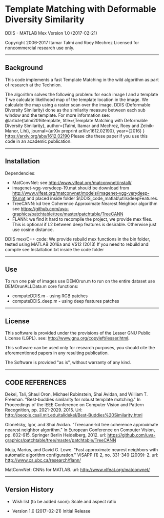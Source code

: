 Template Matching with Deformable Diversity Similarity
=========================================================================
DDIS - MATLAB Mex Version 1.0 (2017-02-21)

  Copyright 2006-2017 Itamar Talmi and Roey Mechrez Licensed for noncommercial research use only.
  
--------------------------------------------------------------------------------------------------
Background
--------------------------------------------------------------------------------------------------
This code implements a fast Template Matching in the wild algorithm as part of research at the Technion.

The algorithm solves the following problem: for each image I and a template T we calculate likelihood map of the template location in the image. We calculate the map using a raster scan over the image. DDIS (Deformable Diversity Similarity) done as the similarity measure between each sub window and the template.
For more information see:
@article{talmi2016template,
  title={Template Matching with Deformable Diversity Similarity},
  author={Talmi, Itamar and Mechrez, Roey and Zelnik-Manor, Lihi},
  journal={arXiv preprint arXiv:1612.02190},
  year={2016}
}
https://arxiv.org/abs/1612.02190
Please cite these paper if you use this code in an academic publication.

--------------------------------------------------------------------------------------------------
Installation
--------------------------------------------------------------------------------------------------
Dependencies:
 - MatConvNet: see http://www.vlfeat.org/matconvnet/install/
 - imagenet-vgg-verydeep-19.mat should be download from http://www.vlfeat.org/matconvnet/models/imagenet-vgg-verydeep-19.mat and placed inside folder $\DDIS_code_matlab\utils\deepFeatures.
 - TreeCANN: kd tree Coherence Approximate Nearest Neighbor algorithm
            see https://github.com/uva-graphics/patchtable/tree/master/patchtable/TreeCANN
 - FLANN: we find it hard to recomplie the project, we provide mex files. This is optional
            if L2 between deep features is desirable. Otherwise just use cosine distance.

DDIS mex/C++ code:
We provide rebuild mex functions in the bin folder, 
tested using MATLAB 2016a and VS12 (2013)
If you need to rebuild and compile see Installation.txt inside the code folder

--------------------------------------------------------------------------------------------------
Use
--------------------------------------------------------------------------------------------------
To run one pair of images use DEMOrun.m
to run on the entire dataset use DEMOrunALLData.m
core functions:
 - computeDDIS.m - using RGB patches
 - computeDDIS_deep.m - using deep features patches

--------------------------------------------------------------------------------------------------
License
--------------------------------------------------------------------------------------------------
   This software is provided under the provisions of the Lesser GNU Public License (LGPL). 
   see: http://www.gnu.org/copyleft/lesser.html.

   This software can be used only for research purposes, you should cite
   the aforementioned papers in any resulting publication.

   The Software is provided "as is", without warranty of any kind.

--------------------------------------------------------------------------------------------------
CODE REFERENCES
--------------------------------------------------------------------------------------------------
Dekel, Tali, Shaul Oron, Michael Rubinstein, Shai Avidan, and William T. Freeman. "Best-buddies similarity for robust template matching." In Proceedings of the IEEE Conference on Computer Vision and Pattern Recognition, pp. 2021-2029. 2015. Url: http://people.csail.mit.edu/talidekel/Best-Buddies%20Similarity.html

Olonetsky, Igor, and Shai Avidan. "Treecann-kd tree coherence approximate nearest neighbor algorithm." In European Conference on Computer Vision, pp. 602-615. Springer Berlin Heidelberg, 2012. url: https://github.com/uva-graphics/patchtable/tree/master/patchtable/TreeCANN

Muja, Marius, and David G. Lowe. "Fast approximate nearest neighbors with automatic algorithm configuration." VISAPP (1) 2, no. 331-340 (2009): 2. url: http://www.cs.ubc.ca/research/flann/

MatConvNet: CNNs for MATLAB. url: http://www.vlfeat.org/matconvnet/

--------------------------------------------------------------------------------------------------
Version History
--------------------------------------------------------------------------------------------------
* Wish list (to be added soon): 
   Scale and aspect ratio

* Version 1.0 (2017-02-21)
   Initial Release
